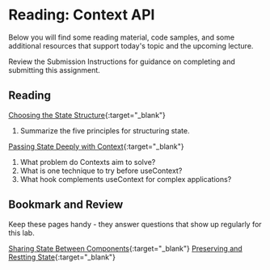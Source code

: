 # Reading: Context API

Below you will find some reading material, code samples, and some additional resources that support today's topic and the upcoming lecture.

Review the Submission Instructions for guidance on completing and submitting this assignment.

## Reading

[Choosing the State Structure](https://react.dev/learn/choosing-the-state-structure){:target="\_blank"}

1. Summarize the five principles for structuring state.

[Passing State Deeply with Context](https://react.dev/learn/passing-data-deeply-with-context){:target="\_blank"}

1. What problem do Contexts aim to solve?
2. What is one technique to try before useContext?
3. What hook complements useContext for complex applications?

## Bookmark and Review

Keep these pages handy - they answer questions that show up regularly for this lab.

[Sharing State Between Components](https://react.dev/learn/sharing-state-between-components){:target="\_blank"}
[Preserving and Restting State](https://react.dev/learn/preserving-and-resetting-state){:target="\_blank"}
